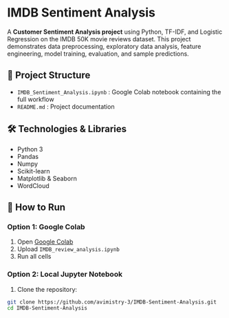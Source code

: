 # IMDB Sentiment Analysis

A **Customer Sentiment Analysis project** using Python, TF-IDF, and Logistic Regression on the IMDB 50K movie reviews dataset. This project demonstrates data preprocessing, exploratory data analysis, feature engineering, model training, evaluation, and sample predictions.

## 📂 Project Structure

- `IMDB_Sentiment_Analysis.ipynb` : Google Colab notebook containing the full workflow  
- `README.md` : Project documentation  

## 🛠 Technologies & Libraries

- Python 3  
- Pandas  
- Numpy  
- Scikit-learn  
- Matplotlib & Seaborn  
- WordCloud  

## 🚀 How to Run

### Option 1: Google Colab
1. Open [Google Colab](https://colab.research.google.com/)  
2. Upload `IMDB_review_analysis.ipynb`  
3. Run all cells  

### Option 2: Local Jupyter Notebook
1. Clone the repository:
```bash
git clone https://github.com/avimistry-3/IMDB-Sentiment-Analysis.git
cd IMDB-Sentiment-Analysis
